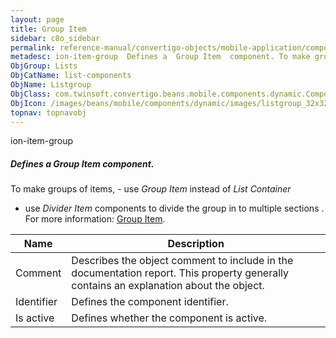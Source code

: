 ```yaml
---
layout: page
title: Group Item
sidebar: c8o_sidebar
permalink: reference-manual/convertigo-objects/mobile-application/components/list-components/group-item/
metadesc: ion-item-group  Defines a  Group Item  component. To make groups of items, use  Group Item  instead of  List Container   use  Divider Item  components
ObjGroup: Lists
ObjCatName: list-components
ObjName: Listgroup
ObjClass: com.twinsoft.convertigo.beans.mobile.components.dynamic.ComponentManager$1
ObjIcon: /images/beans/mobile/components/dynamic/images/listgroup_32x32.png
topnav: topnavobj
---
```

ion-item-group
##### Defines a <i>Group Item</i> component.
To make groups of items, - use <i>Group Item</i> instead of <i>List Container</i>
 - use <i>Divider Item</i> components to divide the group in to multiple sections
.
 For more information: <a href='https://ionicframework.com/docs/v3/components/#list-dividers' target='_blank'>Group Item</a>.

Name | Description 
--- | ---
Comment | Describes the object comment to include in the documentation report.  This property generally contains an explanation about the object. 
Identifier | Defines the component identifier.  
Is active | Defines whether the component is active. 

